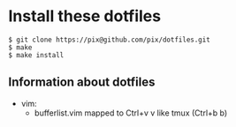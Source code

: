 Install these dotfiles
======================

    $ git clone https://pix@github.com/pix/dotfiles.git
    $ make 
    $ make install


Information about dotfiles
--------------------------

- vim:
  - bufferlist.vim mapped to Ctrl+v v 
    like tmux (Ctrl+b b)
        
